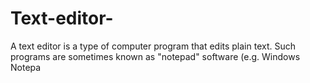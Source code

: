 # Text-editor-
A text editor is a type of computer program that edits plain text. Such programs are sometimes known as "notepad" software (e.g. Windows Notepa
